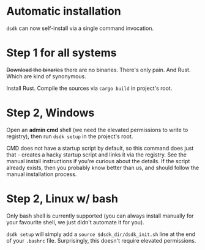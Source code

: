 # Automatic installation

``dsdk`` can now self-install via a single command invocation.

# Step 1 for all systems

~~Download the binaries~~ there are no binaries. There's only pain. And Rust. Which are kind of synonymous.

Install Rust. Compile the sources via ``cargo build`` in project's root.

# Step 2, Windows

Open an **admin cmd** shell (we need the elevated permissions to write to registry), then run ``dsdk setup`` in
the project's root.

CMD does not have a startup script by default, so this command does just that - creates a hacky startup script and
links it via the registry. See the manual install instructions if you're curious about the details. If the script
already exists, then you probably know better than us, and should follow the manual installation process.

# Step 2, Linux w/ bash

Only bash shell is currently supported (you can always install manually for your favourite shell, we just didn't 
automate it for you). 

``dsdk setup`` will simply add a ``source $dsdk_dir/dsdk_init.sh`` line at the end of your ``.bashrc`` file. 
Surprisingly, this doesn't require elevated permissions.